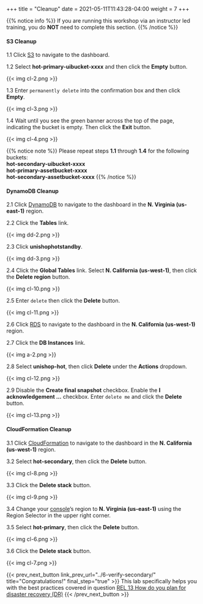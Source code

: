+++
title = "Cleanup"
date =  2021-05-11T11:43:28-04:00
weight = 7
+++

{{% notice info %}}
If you are running this workshop via an instructor led training, you do **NOT** need to complete this section.
{{% /notice %}}

#### S3 Cleanup

1.1 Click [S3](https://us-east-1.console.aws.amazon.com/s3/home?region=us-east-1#/) to navigate to the dashboard.

1.2 Select **hot-primary-uibucket-xxxx** and then click the **Empty** button.

{{< img cl-2.png >}}

1.3 Enter `permanently delete` into the confirmation box and then click **Empty**.

{{< img cl-3.png >}}

1.4 Wait until you see the green banner across the top of the page, indicating the bucket is empty. Then click the **Exit** button.

{{< img cl-4.png >}}

{{% notice note %}}
Please repeat steps **1.1** through **1.4** for the following buckets:</br>
**hot-secondary-uibucket-xxxx**</br>
**hot-primary-assetbucket-xxxx**</br>
**hot-secondary-assetbucket-xxxx**
{{% /notice %}}

#### DynamoDB Cleanup

2.1 Click [DynamoDB](https://us-east-1.console.aws.amazon.com/dynamodb/home?region=us-east-1#/) to navigate to the dashboard in the **N. Virginia (us-east-1)** region.

2.2 Click the **Tables** link.

{{< img dd-2.png >}}

2.3 Click **unishophotstandby**.

{{< img dd-3.png >}}

2.4 Click the **Global Tables** link.  Select **N. California (us-west-1)**, then click the **Delete region** button.

{{< img cl-10.png >}}

2.5 Enter `delete` then click the **Delete** button.

{{< img cl-11.png >}}

2.6 Click [RDS](https://us-west-1.console.aws.amazon.com/rds/home?region=us-west-1#/) to navigate to the dashboard in the **N. California (us-west-1)** region.

2.7 Click the **DB Instances** link.

{{< img a-2.png >}}

2.8  Select **unishop-hot**, then click **Delete** under the **Actions** dropdown.

{{< img cl-12.png >}}

2.9  Disable the **Create final snapshot** checkbox. Enable the **I acknowledgement ...** checkbox.  Enter `delete me` and click the **Delete** button.

{{< img cl-13.png >}}

#### CloudFormation Cleanup

3.1 Click [CloudFormation](https://us-west-1.console.aws.amazon.com/cloudformation/home?region=us-west-1#/) to navigate to the dashboard in the **N. California (us-west-1)** region.

3.2 Select **hot-secondary**, then click the **Delete** button.

{{< img cl-8.png >}}

3.3 Click the **Delete stack** button.

{{< img cl-9.png >}}

3.4 Change your [console](https://us-east-1.console.aws.amazon.com/console)’s region to **N. Virginia (us-east-1)** using the Region Selector in the upper right corner.

3.5 Select **hot-primary**, then click the **Delete** button.

{{< img cl-6.png >}}

3.6 Click the **Delete stack** button.

{{< img cl-7.png >}}


{{< prev_next_button link_prev_url="../6-verify-secondary/" title="Congratulations!" final_step="true" >}}
This lab specifically helps you with the best practices covered in question [REL 13  How do you plan for disaster recovery (DR)](https://docs.aws.amazon.com/wellarchitected/latest/framework/a-failure-management.html)
{{< /prev_next_button >}}

